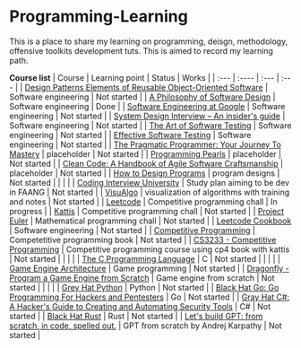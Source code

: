 # Programming-Learning
This is a place to share my learning on programming, deisgn, methodology, offensive toolkits development tuts. This is aimed to record my learning path.

**Course list**
| Course      | Learning point | Status     | Works	|
| :---        | :----          | :---       | :---	|
| [Design Patterns Elements of Reusable Object-Oriented Software](https://www.amazon.com/Design-Patterns-Elements-Reusable-Object-Oriented/dp/0201633612)	| Software engineering	| Not started	|
| [A Philosophy of Software Design](https://www.amazon.com/Philosophy-Software-Design-John-Ousterhout/dp/1732102201)	| Software engineering  | Done   |
| [Software Engineering at Google](https://abseil.io/resources/swe-book)	| Software engineering  | Not started   |
| [System Design Interview – An insider's guide](https://www.amazon.com/System-Design-Interview-insiders-Second/dp/B08CMF2CQF)	| Software engineering  | Not started   |
| [The Art of Software Testing](https://www.amazon.com/Art-Software-Testing-Glenford-Myers/dp/1118031962)	| Software engineering  | Not started   |
| [Effective Software Testing](https://www.manning.com/books/effective-software-testing)	| Software engineering  | Not started   |
| [The Pragmatic Programmer: Your Journey To Mastery](https://www.amazon.com/Pragmatic-Programmer-journey-mastery-Anniversary/dp/0135957052)	|	placeholder	|	Not started	|
| [Programming Pearls](https://www.amazon.com/Programming-Pearls-2nd-Jon-Bentley/dp/0201657880)	|	placeholder	|	Not started	|
| [Clean Code: A Handbook of Agile Software Craftsmanship](https://www.amazon.com/Clean-Code-Handbook-Software-Craftsmanship/dp/0132350882)	|	placeholder	|	Not started	|
| [How to Design Programs](https://htdp.org/)	|	program designs	|	Not started	|
| | |
| [Coding Interview University](https://github.com/jwasham/coding-interview-university)	|	Study plan aiming to be dev in FAANG	|	Not started	|
| [VisuAlgo](https://visualgo.net/en)	|	visualization of algorithms with training and notes	|	Not started	|
| [Leetcode](https://leetcode.com/)	|	Competitive programming chall	|	In progress	|
| [Kattis](https://open.kattis.com/)	|	Competitive programming chall   |       Not started     |
| [Project Euler](https://projecteuler.net/)	|	Mathematical programming chall	|	Not started	|
| [Leetcode Cookbook](https://books.halfrost.com/leetcode/)	| Software engineering	| Not started	|
| [Competitive Programming](https://cpbook.net/details?cp=4)	|	Competetitive programming book	|	Not started	|
| [CS3233 - Competitive Programming](https://www.comp.nus.edu.sg/~stevenha/cs3233.html)	|	Competitive programming course using cp4 book with kattis	|	Not started	|
| | |
| [The C Programming Language](https://www.amazon.com/Programming-Language-2nd-Brian-Kernighan/dp/0131103628)	|	C	|	Not started	|
| | |
| [Game Engine Architecture](https://www.gameenginebook.com/)	|	Game programming	|	Not started	|
| [Dragonfly - Program a Game Engine from Scratch](https://dragonfly.wpi.edu/book/) |	Game engine from scratch	|	Not started	|
| | |
| [Grey Hat Python](https://www.amazon.com/Gray-Hat-Python-Programming-Engineers/dp/1593271921)	| Python 	| Not started	|
| [Black Hat Go: Go Programming For Hackers and Pentesters](https://www.amazon.com/Black-Hat-Go-Programming-Pentesters/dp/1593278659)      | Go      | Not started   |
| [Gray Hat C#: A Hacker's Guide to Creating and Automating Security Tools](https://www.amazon.com/Gray-Hat-Creating-Automating-Security/dp/1593277598)      | C#      | Not started   |
| [Black Hat Rust](https://kerkour.com/black-hat-rust)      | Rust      | Not started   |
| [Let's build GPT: from scratch, in code, spelled out.](https://www.youtube.com/watch?v=kCc8FmEb1nY)	|	GPT from scratch by Andrej Karpathy	|	Not started	|
